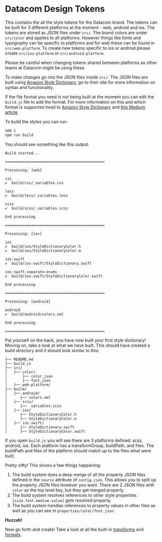 # Datacom Design Tokens

This contains the all the style tokens for the Datacom brand. The tokens can be built for 3 different platforms at the moment - web, android and ios. The tokens are stored as JSON files under `src/`. The brand colors are under `src/color` and applies to all platforms. However things like fonts and typography can be specific to platforms and for web these can be found in `src/web-platform`. To create new tokens specific to ios or android please create `src/ios-platform` or `src/android-platform`.

Please be careful when changing tokens shared between platforms as other teams at Datacom might be using these.

To make changes go into the JSON files inside `src/`. The JSON files are built using [Amazon Style Dictionary](https://amzn.github.io/style-dictionary/), go to their site for more information on syntax and functionality.

If the file format you need is not being built at the moment you can edit the `build.js` file to add the format. For more information on this and which format is supported head to [Amazon Style Dictionary](https://amzn.github.io/style-dictionary/) and [this Medium article](https://medium.com/@didoo/how-to-manage-your-design-tokens-with-style-dictionary-98c795b938aa).

To build the styles you can run:
```bash
npm i
npm run build
```

You should see something like this output:
```
Build started...

==============================================

Processing: [web]

css
✔︎  build/css/_variables.css

less
✔︎  build/less/_variables.less

scss
✔︎  build/scss/_variables.scss

End processing

==============================================

Processing: [ios]

ios
✔︎  build/ios/StyleDictionaryColor.h
✔︎  build/ios/StyleDictionaryColor.m

ios-swift
✔︎  build/ios-swift/StyleDictionary.swift

ios-swift-separate-enums
✔︎  build/ios-swift/StyleDictionaryColor.swift

End processing

==============================================

Processing: [android]

android
✔︎  build/android/colors.xml

End processing

==============================================

```

Pat yourself on the back, you have now built your first style dictionary! Moving on, take a look at what we have built. This should have created a build directory and it should look similar to this:
```
├── README.md
├── build.js
├── src/
│   ├── color/
│       ├── color.json
│       ├── font.json
│   ├── web-platform/   
├── build/
│   ├── android/
│      ├── colors.xml
│   ├── scss/
│      ├── _variables.scss
│   ├── ios/
│      ├── StyleDictionaryColor.h
│      ├── StyleDictionaryColor.m
│   ├── ios-swift/
│      ├── StyleDictionary.swift
│      ├── StyleDictionaryColor.swift
```

If you open `build.js` you will see there are 3 platforms defined: scss, android, ios. Each platform has a transformGroup, buildPath, and files. The buildPath and files of the platform should match up to the files what were built. 

Pretty nifty! This shows a few things happening:
1. The build system does a deep merge of all the property JSON files defined in the `source` attribute of `config.json`. This allows you to split up the property JSON files however you want. There are 2 JSON files with `color` as the top level key, but they get merged properly.
2. The build system resolves references to other style properties. `{size.font.medium.value}` gets resolved properly.
3. The build system handles references to property values in other files as well as you can see in `properties/color/font.json`.


**Huzzah!**

Now go forth and create! Take a look at all the built-in [transforms](https://amzn.github.io/style-dictionary/#/transforms?id=pre-defined-transforms) and [formats](https://amzn.github.io/style-dictionary/#/formats?id=pre-defined-formats).
